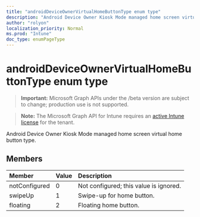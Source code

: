 ```yaml
---
title: "androidDeviceOwnerVirtualHomeButtonType enum type"
description: "Android Device Owner Kiosk Mode managed home screen virtual home button type."
author: "rolyon"
localization_priority: Normal
ms.prod: "Intune"
doc_type: enumPageType
---
```


# androidDeviceOwnerVirtualHomeButtonType enum type

> **Important:** Microsoft Graph APIs under the /beta version are subject to change; production use is not supported.

> **Note:** The Microsoft Graph API for Intune requires an [active Intune license](https://go.microsoft.com/fwlink/?linkid=839381) for the tenant.

Android Device Owner Kiosk Mode managed home screen virtual home button type.

## Members
|Member|Value|Description|
|:---|:---|:---|
|notConfigured|0|Not configured; this value is ignored.|
|swipeUp|1|Swipe-up for home button.|
|floating|2|Floating home button.|



